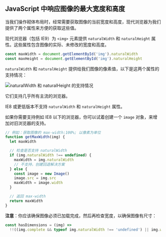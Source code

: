 ## JavaScript 中响应图像的最大宽度和高度

当我们操作砌体布局时，经常需要获取图像的当前宽度和高度，现代浏览器为我们提供了两个属性来方便的获取这些值。

现代浏览器（包括 IE9）为 `<img>` 元素提供 `naturalWidth` 和 `naturalHeight` 属性。这些属性包含图像的实际、未修改的宽度和高度。

```js
const maxWidth = document.getElementById('img').naturalWidth
const maxHeight = document.getElementById('img').naturalHeight
```

`naturalWidth` 和 `naturalHeight` 提供给我们图像的像素值，以下是这两个属性的支持情况：

![naturalWidth 和 naturalHeight 的支持情况](https://upload-images.jianshu.io/upload_images/18281896-1250e8e4c0984d79.png?imageMogr2/auto-orient/strip%7CimageView2/2/w/1240)

它们支持几乎所有主流的浏览器。

IE8 或更低版本不支持 `naturalWidth` 和 `naturalHeight` 属性。

如果你需要支持例如 IE8 以下的浏览器，你可以试着创建一个 `image` 对象，来增加对旧浏览器的支持。

```js
// 例如：获取图像的 max-width:100%; 以像素为单位
function getMaxWidth(img) {
  let maxWidth

  // 检查是否支持 naturalWidth
  if (img.naturalWidth !== undefined) {
    maxWidth = img.naturalWidth
    // 不支持，创建回退解决方案
  } else {
    const image = new Image()
    image.src = img.src
    maxWidth = image.width
  }

  // 返回 max-width
  return maxWidth
}
```

**注意**：你应该确保图像必须已加载完成，然后再检查宽度，以确保图像有尺寸：

```js
const hasDimensions = (img) =>
  !!((img.complete && typeof img.naturalWidth !== 'undefined') || img.width)
```
